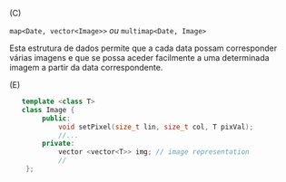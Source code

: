 (C) 

`map<Date, vector<Image>>` *ou* `multimap<Date, Image>`
	
Esta estrutura de dados permite que a cada data possam corresponder várias imagens e que se possa aceder facilmente a uma determinada imagem a partir da data correspondente.
   
(E) 

```cpp
   template <class T>
   class Image {
		public:
			void setPixel(size_t lin, size_t col, T pixVal);
			//...
		private:
			vector <vector<T>> img; // image representation
			//
	};
```